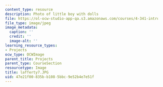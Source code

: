 ```yaml
---
content_type: resource
description: Photo of little boy with dolls
file: https://ol-ocw-studio-app-qa.s3.amazonaws.com/courses/4-341-introduction-to-photography-fall-2002/47e21f00835bb1085bbc9e52b4e7e51f_lafferty7.JPG
file_type: image/jpeg
image_metadata:
  caption: ''
  credit: ''
  image-alt: ''
learning_resource_types:
- Projects
ocw_type: OCWImage
parent_title: Projects
parent_type: CourseSection
resourcetype: Image
title: lafferty7.JPG
uid: 47e21f00-835b-b108-5bbc-9e52b4e7e51f
---
```


